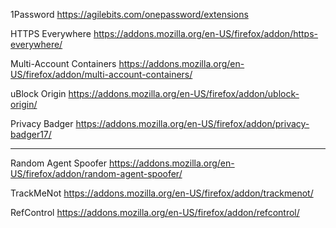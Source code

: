 1Password
https://agilebits.com/onepassword/extensions

HTTPS Everywhere
https://addons.mozilla.org/en-US/firefox/addon/https-everywhere/

Multi-Account Containers
https://addons.mozilla.org/en-US/firefox/addon/multi-account-containers/

uBlock Origin
https://addons.mozilla.org/en-US/firefox/addon/ublock-origin/

Privacy Badger
https://addons.mozilla.org/en-US/firefox/addon/privacy-badger17/

-----

Random Agent Spoofer
https://addons.mozilla.org/en-US/firefox/addon/random-agent-spoofer/

TrackMeNot
https://addons.mozilla.org/en-US/firefox/addon/trackmenot/

RefControl
https://addons.mozilla.org/en-US/firefox/addon/refcontrol/